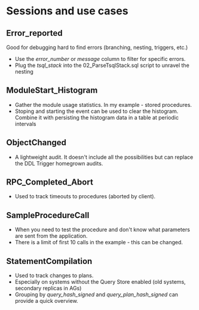 # Sessions and use cases

## Error_reported

Good for debugging hard to find errors (branching, nesting, triggers, etc.)

* Use the *error_number* or *message* column to filter for specific errors.
* Plug the *tsql_stack* into the 02_ParseTsqlStack.sql script to unravel the nesting

## ModuleStart_Histogram

* Gather the module usage statistics. In my example - stored procedures.
* Stoping and starting the event can be used to clear the histogram. Combine it with persisting the histogram data in a table at periodic intervals

## ObjectChanged

* A lightweight audit. It doesn't include all the possibilities but can replace the DDL Trigger homegrown audits.

## RPC_Completed_Abort

* Used to track timeouts to procedures (aborted by client).

## SampleProcedureCall

* When you need to test the procedure and don't know what parameters are sent from the application.
* There is a limit of first 10 calls in the example - this can be changed.

## StatementCompilation

* Used to track changes to plans.
* Especially on systems without the Query Store enabled (old systems, secondary replicas in AGs)
* Grouping by *query_hash_signed* and *query_plan_hash_signed* can provide a quick overview.

